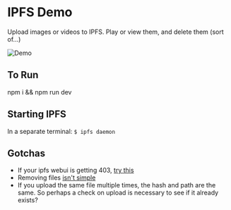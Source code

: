# IPFS Demo
Upload images or videos to IPFS. Play or view them, and delete them (sort of...)

![Demo](https://github.com/wrannaman/IPFS-Demo/blob/master/demo.gif)

## To Run
npm i && npm run dev

## Starting IPFS
In a separate terminal: 
`$ ipfs daemon`


## Gotchas
 - If your ipfs webui is getting 403, [try this](https://github.com/ipfs-shipyard/ipfs-webui/issues/596#issuecomment-314395014)
 - Removing files [isn't simple]( https://discuss.ipfs.io/t/can-i-delete-my-content-from-the-network/301/31)
 - If you upload the same file multiple times, the hash and path are the same. So perhaps a check on upload is necessary to see if it already exists?
